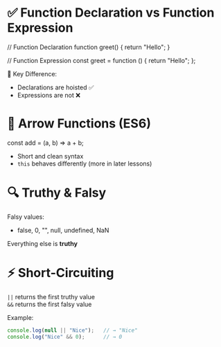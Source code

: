 # ✅ Function Declaration vs Function Expression

// Function Declaration
function greet() {
  return "Hello";
}

// Function Expression
const greet = function () {
  return "Hello";
};

🧠 Key Difference:
- Declarations are hoisted ✅
- Expressions are not ❌

# 🧠 Arrow Functions (ES6)
const add = (a, b) => a + b;

- Short and clean syntax
- `this` behaves differently (more in later lessons)

# 🔍 Truthy & Falsy

Falsy values:
- false, 0, "", null, undefined, NaN

Everything else is **truthy**

# ⚡ Short-Circuiting

`||` returns the first truthy value  
`&&` returns the first falsy value

Example:
```js
console.log(null || "Nice");   // → "Nice"
console.log("Nice" && 0);      // → 0
